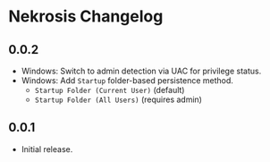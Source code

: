 # Nekrosis Changelog

## 0.0.2
- Windows: Switch to admin detection via UAC for privilege status.
- Windows: Add `Startup` folder-based persistence method.
  - `Startup Folder (Current User)` (default)
  - `Startup Folder (All Users)` (requires admin)


## 0.0.1
- Initial release.